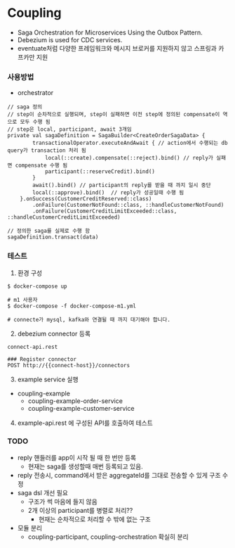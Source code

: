# Coupling

- Saga Orchestration for Microservices Using the Outbox Pattern.
- Debezium is used for CDC services.
- eventuate처럼 다양한 프레임워크와 메시지 브로커를 지원하지 않고 스프링과 카프카만 지원

### 사용방법

- orchestrator

```
// saga 정의
// step이 순차적으로 실행되며, step이 실패하면 이전 step에 정의된 compensate이 역으로 모두 수행 됨
// step은 local, participant, await 3개임
private val sagaDefinition = SagaBuilder<CreateOrderSagaData> {
        transactionalOperator.executeAndAwait { // action에서 수행되는 db query가 transaction 처리 됨
            local(::create).compensate(::reject).bind() // reply가 실패면 compensate 수행 됨
            participant(::reserveCredit).bind()
        }
        await().bind() // participant의 reply를 받을 때 까지 일시 중단
        local(::approve).bind()  // reply가 성공일때 수행 됨
    }.onSuccess(CustomerCreditReserved::class)
        .onFailure(CustomerNotFound::class, ::handleCustomerNotFound)
        .onFailure(CustomerCreditLimitExceeded::class, ::handleCustomerCreditLimitExceeded)

// 정의한 saga를 실제로 수행 함
sagaDefinition.transact(data)
```

### 테스트

1. 환경 구성

```
$ docker-compose up

# m1 사용자
$ docker-compose -f docker-compose-m1.yml

# connecte가 mysql, kafka와 연결될 때 까지 대기해야 합니다.
```

2. debezium connector 등록

```
connect-api.rest

### Register connector
POST http://{{connect-host}}/connectors
```

3. example service 실행

- coupling-example
  - coupling-example-order-service
  - coupling-example-customer-service

4. example-api.rest 에 구성된 API를 호출하여 테스트

### TODO

- reply 핸들러를 app이 시작 될 때 한 번만 등록
  - 현재는 saga를 생성할때 매번 등록되고 있음.
- reply 전송시, command에서 받은 aggregateId를 그대로 전송할 수 있게 구조 수정
- saga dsl 개선 필요
  - 구조가 썩 마음에 들지 않음
  - 2개 이상의 participant를 병렬로 처리??
    - 현재는 순차적으로 처리할 수 밖에 없는 구조
- 모듈 분리
  - coupling-participant, coupling-orchestration 확실히 분리
